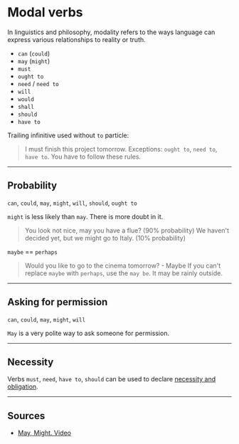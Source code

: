 # Modal verbs

In linguistics and philosophy, modality refers to the ways language can express various relationships to reality or truth.

- `can` (`could`)
- `may` (`might`)
- `must`
- `ought to`
- `need` / `need to`
- `will`
- `would`
- `shall`
- `should`
- `have to`


Trailing infinitive used without `to` particle:
> I must finish this project tomorrow.
Exceptions: `ought to`, `need to`, `have to`.
> You have to follow these rules.


---
## Probability

`can`, `could`, `may`, `might`, `will`, `should`, `ought to`

`might` is less likely than `may`. There is more doubt in it.
> You look not nice, may you have a flue? (90% probability)
> We haven't decided yet, but we might go to Italy. (10% probability)

`maybe` == `perhaps`
> Would you like to go to the cinema tomorrow? - Maybe
If you can't replace `maybe` with `perhaps`, use the `may be`.
> It may be rainly outside.

---
## Asking for permission

`can`, `could`, `may`, `might`, `will`

`May` is a very polite way to ask someone for permission.


---
## Necessity

Verbs `must`, `need`, `have to`, `should` can be used to declare [necessity and obligation](necessity.md).



---
## Sources
- [May, Might. Video](https://www.youtube.com/watch?v=YND9m8q3TJ8&ab_channel=LearnEnglishwithGill%C2%B7engVid)